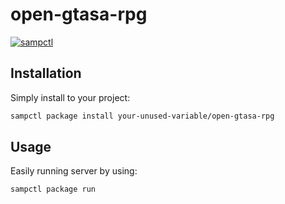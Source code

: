 # open-gtasa-rpg

[![sampctl](https://img.shields.io/badge/sampctl-open--gtasa--rpg-2f2f2f.svg?style=for-the-badge)](https://github.com/your-unused-variable/open-gtasa-rpg)

## Installation

Simply install to your project:

```bash
sampctl package install your-unused-variable/open-gtasa-rpg
```

## Usage
Easily running server by using:
```bash
sampctl package run
```
